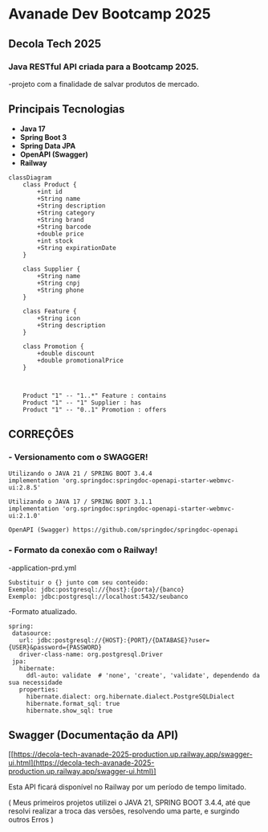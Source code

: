 # Avanade Dev Bootcamp 2025

## Decola Tech 2025

### Java RESTful API criada para a Bootcamp 2025.
-projeto com a finalidade de salvar produtos de mercado.

## Principais Tecnologias
 - **Java 17**
 - **Spring Boot 3**
 - **Spring Data JPA**
 - **OpenAPI (Swagger)**
 - **Railway**

```mermaid
classDiagram
    class Product {
        +int id
        +String name
        +String description
        +String category
        +String brand
        +String barcode
        +double price
        +int stock
        +String expirationDate
    }

    class Supplier {
        +String name
        +String cnpj
        +String phone
    }

    class Feature {
        +String icon
        +String description
    }

    class Promotion {
        +double discount
        +double promotionalPrice
    }

    

    Product "1" -- "1..*" Feature : contains
    Product "1" -- "1" Supplier : has
    Product "1" -- "0..1" Promotion : offers
   ```

## CORREÇÔES

### - Versionamento com o SWAGGER!

    Utilizando o JAVA 21 / SPRING BOOT 3.4.4 
    implementation 'org.springdoc:springdoc-openapi-starter-webmvc-ui:2.8.5'

    Utilizando o JAVA 17 / SPRING BOOT 3.1.1
    implementation 'org.springdoc:springdoc-openapi-starter-webmvc-ui:2.1.0'

    OpenAPI (Swagger) https://github.com/springdoc/springdoc-openapi



  
### - Formato da conexão com o Railway!
 -application-prd.yml

	Substituir o {} junto com seu conteúdo:
	Exemplo: jdbc:postgresql://{host}:{porta}/{banco}
	Exemplo: jdbc:postgresql://localhost:5432/seubanco

 -Formato atualizado.
 
	spring:
	 datasource:
	   url: jdbc:postgresql://{HOST}:{PORT}/{DATABASE}?user={USER}&password={PASSWORD}
	   driver-class-name: org.postgresql.Driver
	 jpa:
	   hibernate:
	     ddl-auto: validate  # 'none', 'create', 'validate', dependendo da sua necessidade
	   properties:
	     hibernate.dialect: org.hibernate.dialect.PostgreSQLDialect
	     hibernate.format_sql: true
	     hibernate.show_sql: true


## Swagger (Documentação da API)
[[https://decola-tech-avanade-2025-production.up.railway.app/swagger-ui.html](https://decola-tech-avanade-2025-production.up.railway.app/swagger-ui.html)]

Esta API ficará disponível no Railway por um período de tempo limitado.



( Meus primeiros projetos utilizei o JAVA 21, SPRING BOOT 3.4.4, até que resolvi realizar a troca das versões, resolvendo uma parte, e surgindo outros Erros )
